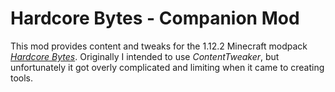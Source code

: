 # Hardcore Bytes - Companion Mod

This mod provides content and tweaks for the 1.12.2 Minecraft modpack *[Hardcore Bytes]*. Originally I intended to use *ContentTweaker*, but unfortunately it got overly complicated and limiting when it came to creating tools.

[Hardcore Bytes]: https://github.com/copygirl/HardcoreBytes
